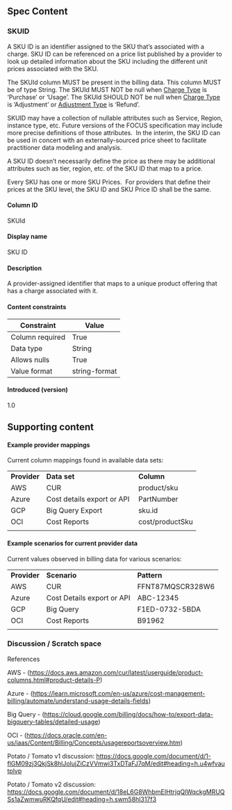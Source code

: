 ## Spec Content

### SKUID

A SKU ID is an identifier assigned to the SKU that’s associated with a charge. SKU ID can be referenced on a price list published by a provider to look up detailed information about the SKU including the different unit prices associated with the SKU.

The SKUId column MUST be present in the billing data. This column MUST be of type String. The SKUId MUST NOT be null when [Charge Type](#ChargeType) is ‘Purchase’ or ‘Usage’. The SKUId SHOULD NOT be null when [Charge Type](#ChargeType) is ‘Adjustment’ or [Adjustment Type](#AdjustmentType) is ‘Refund’.

SKUID may have a collection of nullable attributes such as Service, Region, instance type, etc. Future versions of the FOCUS specification may include more precise definitions of those attributes.  In the interim, the SKU ID can be used in concert with an externally-sourced price sheet to facilitate practitioner data modeling and analysis. 

A SKU ID doesn’t necessarily define the price as there may be additional attributes such as tier, region, etc. of the SKU ID that map to a price. 

Every SKU has one or more SKU Prices.  For providers that define their prices at the SKU level, the SKU ID and SKU Price ID shall be the same.


#### Column ID

SKUId


#### Display name

SKU ID


#### Description

A provider-assigned identifier that maps to a unique product offering that has a charge associated with it.


#### Content constraints

|         Constraint             | Value                   |
| -------------------- | ------------------ |
| Column required | True          |
|  Data type       |  String        |
|  Allows nulls    |  True          |
| Value format    | string-format |


#### Introduced (version)

1.0


## Supporting content

#### Example provider mappings 

Current column mappings found in available data sets:

|              |                             |                 |
| ------------ | --------------------------- | --------------- |
| **Provider** | **Data set**                | **Column**      |
| AWS          | CUR                         | product/sku     |
| Azure        | Cost details export or API  | PartNumber     |
| GCP          | Big Query Export            | sku.id          |
| OCI          | Cost Reports                | cost/productSku |
|              |                             |                 |


#### Example scenarios for current provider data

Current values observed in billing data for various scenarios:

|              |                            |                  |
| ------------ | -------------------------- | ---------------- |
| **Provider** | **Scenario**               | **Pattern**      |
| AWS          | CUR                        | FFNT87MQSCR328W6 |
| Azure        | Cost Details export or API |  ABC-12345                |
| GCP          | Big Query                  | F1ED-0732-5BDA   |
| OCI          | Cost Reports               | B91962           |
|              |                            |                  |


### Discussion / Scratch space

References

AWS - (<https://docs.aws.amazon.com/cur/latest/userguide/product-columns.html#product-details-P>)

Azure - (<https://learn.microsoft.com/en-us/azure/cost-management-billing/automate/understand-usage-details-fields>)

Big Query - (<https://cloud.google.com/billing/docs/how-to/export-data-bigquery-tables/detailed-usage>)

OCI - (<https://docs.oracle.com/en-us/iaas/Content/Billing/Concepts/usagereportsoverview.htm>)

Potato / Tomato v1 discussion: <https://docs.google.com/document/d/1-flGM09zj3QkjSk8hlJolujZiCzVVmwi3TxDTaFJ7qM/edit#heading=h.u4wfvautplvp>

Potato / Tomato v2 discussion:\
<https://docs.google.com/document/d/18eL6G8WhbmEIHtrjqQlWqckgMRUQSs1aZwmwuRKQfqU/edit#heading=h.swm58hl317f3>
